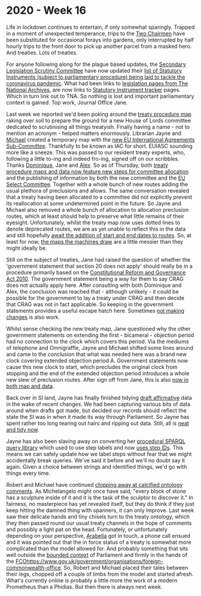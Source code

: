 # 2020 - Week 16

Life in lockdown continues to entertain, if only somewhat sparingly. Trapped in a moment of unexpected temperance, trips to the [Two Chairmen](https://en.wikipedia.org/wiki/Two_Chairmen) have been substituted for occasional forays into gardens, only interrupted by half hourly trips to the front door to pick up another parcel from a masked hero. And treaties. Lots of treaties.

For anyone following along for the plague based updates, the [Secondary Legislation Scrutiny Committee](https://committees.parliament.uk/committee/255/secondary-legislation-scrutiny-committee) have now updated their [list of Statutory Instruments (subject to parliamentary procedure) being laid to tackle the coronavirus pandemic](https://committees.parliament.uk/committee/255/secondary-legislation-scrutiny-committee/news/145773/scrutiny-of-secondary-legislation-laid-to-tackle-coronavirus-pandemic/). What had been links to [legislation pages from The National Archives](https://www.legislation.gov.uk/), are now links to [Statutory Instrument tracker](https://statutoryinstruments.parliament.uk/) pages. Which in turn link out to TNA. So nothing is lost and important parliamentary context is gained. Top work, Journal Office Jane.

Last week we reported we'd been poking around the [treaty procedure map](https://ukparliament.github.io/ontologies/procedure/flowcharts/crag-treaties/crag-treaties.pdf) raking over soil to prepare the ground for a new House of Lords committee dedicated to scrutinising all things treatyish. Finally having a name - not to mention an acronym - helped matters enormously. Librarian Jayne and [Michael](https://twitter.com/fantasticlife) created a temporary map with the [new EU International Agreements Sub-Committee](https://www.politicshome.com/thehouse/article/the-treaties-subcommittee-will-be-vital-in-ensuring-trade-deals-and-international-agreements-are-scrutinised). Thankfully to be known as IAC for short. EUIASC sounding more like a sneeze. This was passed to our resident treaty experts, who, following a little to-ing and indeed fro-ing, signed off on our scribbles. Thanks [Dominique](https://twitter.com/graciado), Jane and [Alex](https://twitter.com/AlexanderHorne1). So as of Thursday, both [treaty procedure maps and data now feature new steps for committee allocation](https://trello.com/c/s1VYYJYl/78-treaties-new-eu-sub-committee-focusing-on-treaties) and the publishing of information by both the new committee and the [EU Select Committee](https://www.parliament.uk/hleu). Together with a whole bunch of new routes adding the usual plethora of preclusions and allows. The same conversation revealed that a treaty having been allocated to a committee did not explicitly prevent its reallocation at some undetermined point in the future. So Jayne and Michael also removed a whole bunch of allocation to allocation preclusion routes, which at least should help to preserve what little remains of their eyesight. Unfortunately, whilst the treaty map now uses dotted lines to denote deprecated routes, we are as yet unable to reflect this in the data and still hopefully [await the addition of start and end dates to routes](https://trello.com/c/CDGB80DD/57-time-bound-routes). So, at least for now, [the maps the machines draw](https://procedures.azurewebsites.net/WorkPackages/1291/graph) are a little messier than they might ideally be.

Still on the subject of treaties, Jane had raised the question of whether the 'government statement that section 20 does not apply' should really be in a procedure primarily based on the [Constitutional Reform and Governance Act 2010](http://www.legislation.gov.uk/ukpga/2010/25/contents). The government statement being a way for them to say CRAG does  not actually apply here. After consulting with both Dominique and Alex, the conclusion was reached that - although unlikely - it could be possible for the government to lay a treaty under CRAG and then decide that CRAG was not in fact applicable. So keeping in the government statements provides a useful escape hatch here. Sometimes [not making changes](https://trello.com/c/nZIMCwj7/77-treaties-government-statement-section-20-does-not-apply) is also work.

Whilst sense checking the new treaty map, Jane questioned why the other government statements on extending the first - bicameral - objection period had no connection to the clock which covers this period. Via the mediums of telephone and Omnigraffle, Jayne and Michael shifted some lines around and came to the conclusion that what was needed here was a brand new clock covering extended objection period A. Government statements now cause this new clock to start, which precludes the original clock from stopping and the end of the extended objection period introduces a whole new slew of preclusion routes. After sign off from Jane, this is also [now in both map and data](https://trello.com/c/0qQGi2PP/107-objection-period-a-extended-clock).

Back over in SI land, Jayne has finally finished tidying [draft affirmative](https://ukparliament.github.io/ontologies/procedure/flowcharts/sis/draft-affirmative.pdf) data in the wake of recent changes. We had been capturing various bits of data around when drafts got made, but decided our records should reflect the state the SI was in when it made its way through Parliament. So Jayne has spent rather too long tearing out hairs and ripping out data. Still, all is [neat and tidy now](https://trello.com/c/vYVOZWGg/68-draft-affirmatives-being-made).

Jayne has also been slaving away on converting her [procedural SPARQL query library](https://ukparliament.github.io/ontologies/procedure/meta/queries/) which used to use step labels and now [uses step IDs](https://trello.com/c/OlgVlwTY/97-rewrite-queries-to-use-step-ids-not-labels). This means we can safely update how we label steps without fear that we might accidentally break queries. We've said it before and we'll no doubt say it again. Given a choice between strings and identified things, we'd go with things every time.

Robert and Michael have continued [chipping away at calcified ontology comments](https://trello.com/c/fHL7DD9Q/103-comment-blitz-interface-classes). As Michelangelo might once have said, "every block of stone has a sculpture inside of it and it is the task of the sculptor to discover it." In fairness, no masterpiece has yet revealed itself, but they do think if they just keep hitting the damned thing with spanners, it can only improve. Last week saw their delicate hands and tiny chisels turn to the treaty ontology, which they then passed round our usual treaty channels in the hope of comments and possibly a light pat on the head. Fortunately, or unfortunately depending on your perspective, [Arabella](https://twitter.com/Arabella_Law) got in touch, a phone call ensued and it was pointed out that the in force status of a treaty is somewhat more complicated than the model allowed for. And probably something that sits well outside the [bounded context](https://martinfowler.com/bliki/BoundedContext.html) of Parliament and firmly in the hands of the [FCO]()https://www.gov.uk/government/organisations/foreign-commonwealth-office. So, Robert and Michael placed their tales between their legs, chopped off a couple of limbs from the model and started afresh. What's currently online is probably a little more the work of a modern Prometheus than a Phidias. But then there is always next week.